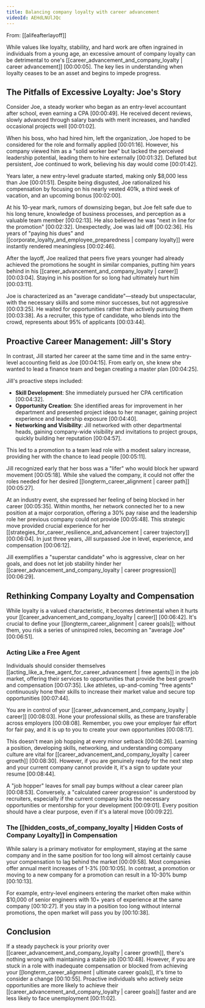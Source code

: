 ```yaml
---
title: Balancing company loyalty with career advancement
videoId: AEHdLNUlJQc
---
```


From: [[alifeafterlayoff]] <br/> 

While values like loyalty, stability, and hard work are often ingrained in individuals from a young age, an excessive amount of company loyalty can be detrimental to one's [[career_advancement_and_company_loyalty | career advancement]] <a class="yt-timestamp" data-t="00:00:05">[00:00:05]</a>. The key lies in understanding when loyalty ceases to be an asset and begins to impede progress.

## The Pitfalls of Excessive Loyalty: Joe's Story

Consider Joe, a steady worker who began as an entry-level accountant after school, even earning a CPA <a class="yt-timestamp" data-t="00:00:49">[00:00:49]</a>. He received decent reviews, slowly advanced through salary bands with merit increases, and handled occasional projects well <a class="yt-timestamp" data-t="00:01:02">[00:01:02]</a>.

When his boss, who had hired him, left the organization, Joe hoped to be considered for the role and formally applied <a class="yt-timestamp" data-t="00:01:16">[00:01:16]</a>. However, his company viewed him as a "solid worker bee" but lacked the perceived leadership potential, leading them to hire externally <a class="yt-timestamp" data-t="00:01:32">[00:01:32]</a>. Deflated but persistent, Joe continued to work, believing his day would come <a class="yt-timestamp" data-t="00:01:42">[00:01:42]</a>.

Years later, a new entry-level graduate started, making only $8,000 less than Joe <a class="yt-timestamp" data-t="00:01:51">[00:01:51]</a>. Despite being disgusted, Joe rationalized his compensation by focusing on his nearly vested 401k, a third week of vacation, and an upcoming bonus <a class="yt-timestamp" data-t="00:02:00">[00:02:00]</a>.

At his 10-year mark, rumors of downsizing began, but Joe felt safe due to his long tenure, knowledge of business processes, and perception as a valuable team member <a class="yt-timestamp" data-t="00:02:13">[00:02:13]</a>. He also believed he was "next in line for the promotion" <a class="yt-timestamp" data-t="00:02:32">[00:02:32]</a>. Unexpectedly, Joe was laid off <a class="yt-timestamp" data-t="00:02:36">[00:02:36]</a>. His years of "paying his dues" and [[corporate_loyalty_and_employee_preparedness | company loyalty]] were instantly rendered meaningless <a class="yt-timestamp" data-t="00:02:46">[00:02:46]</a>.

After the layoff, Joe realized that peers five years younger had already achieved the promotions he sought in similar companies, putting him years behind in his [[career_advancement_and_company_loyalty | career]] <a class="yt-timestamp" data-t="00:03:04">[00:03:04]</a>. Staying in his position for so long had ultimately hurt him <a class="yt-timestamp" data-t="00:03:11">[00:03:11]</a>.

Joe is characterized as an "average candidate"—steady but unspectacular, with the necessary skills and some minor successes, but not aggressive <a class="yt-timestamp" data-t="00:03:25">[00:03:25]</a>. He waited for opportunities rather than actively pursuing them <a class="yt-timestamp" data-t="00:03:38">[00:03:38]</a>. As a recruiter, this type of candidate, who blends into the crowd, represents about 95% of applicants <a class="yt-timestamp" data-t="00:03:44">[00:03:44]</a>.

## Proactive Career Management: Jill's Story

In contrast, Jill started her career at the same time and in the same entry-level accounting field as Joe <a class="yt-timestamp" data-t="00:04:15">[00:04:15]</a>. From early on, she knew she wanted to lead a finance team and began creating a master plan <a class="yt-timestamp" data-t="00:04:25">[00:04:25]</a>.

Jill's proactive steps included:
*   **Skill Development**: She immediately pursued her CPA certification <a class="yt-timestamp" data-t="00:04:32">[00:04:32]</a>.
*   **Opportunity Creation**: She identified areas for improvement in her department and presented project ideas to her manager, gaining project experience and leadership exposure <a class="yt-timestamp" data-t="00:04:40">[00:04:40]</a>.
*   **Networking and Visibility**: Jill networked with other departmental heads, gaining company-wide visibility and invitations to project groups, quickly building her reputation <a class="yt-timestamp" data-t="00:04:57">[00:04:57]</a>.

This led to a promotion to a team lead role with a modest salary increase, providing her with the chance to lead people <a class="yt-timestamp" data-t="00:05:11">[00:05:11]</a>.

Jill recognized early that her boss was a "lifer" who would block her upward movement <a class="yt-timestamp" data-t="00:05:18">[00:05:18]</a>. While she valued the company, it could not offer the roles needed for her desired [[longterm_career_alignment | career path]] <a class="yt-timestamp" data-t="00:05:27">[00:05:27]</a>.

At an industry event, she expressed her feeling of being blocked in her career <a class="yt-timestamp" data-t="00:05:35">[00:05:35]</a>. Within months, her network connected her to a new position at a major corporation, offering a 30% pay raise and the leadership role her previous company could not provide <a class="yt-timestamp" data-t="00:05:48">[00:05:48]</a>. This strategic move provided crucial experience for her [[strategies_for_career_resilience_and_advancement | career trajectory]] <a class="yt-timestamp" data-t="00:06:04">[00:06:04]</a>. In just three years, Jill surpassed Joe in level, experience, and compensation <a class="yt-timestamp" data-t="00:06:12">[00:06:12]</a>.

Jill exemplifies a "superstar candidate" who is aggressive, clear on her goals, and does not let job stability hinder her [[career_advancement_and_company_loyalty | career progression]] <a class="yt-timestamp" data-t="00:06:29">[00:06:29]</a>.

## Rethinking Company Loyalty and Compensation

While loyalty is a valued characteristic, it becomes detrimental when it hurts your [[career_advancement_and_company_loyalty | career]] <a class="yt-timestamp" data-t="00:06:42">[00:06:42]</a>. It's crucial to define your [[longterm_career_alignment | career goals]]; without them, you risk a series of uninspired roles, becoming an "average Joe" <a class="yt-timestamp" data-t="00:06:51">[00:06:51]</a>.

### Acting Like a Free Agent

Individuals should consider themselves [[acting_like_a_free_agent_for_career_advancement | free agents]] in the job market, offering their services to opportunities that provide the best growth and compensation <a class="yt-timestamp" data-t="00:07:35">[00:07:35]</a>. Like athletes, up-and-coming "free agents" continuously hone their skills to increase their market value and secure top opportunities <a class="yt-timestamp" data-t="00:07:44">[00:07:44]</a>.

You are in control of your [[career_advancement_and_company_loyalty | career]] <a class="yt-timestamp" data-t="00:08:03">[00:08:03]</a>. Hone your professional skills, as these are transferable across employers <a class="yt-timestamp" data-t="00:08:08">[00:08:08]</a>. Remember, you owe your employer fair effort for fair pay, and it is up to you to create your own opportunities <a class="yt-timestamp" data-t="00:08:17">[00:08:17]</a>.

This doesn't mean job hopping at every minor setback <a class="yt-timestamp" data-t="00:08:26">[00:08:26]</a>. Learning a position, developing skills, networking, and understanding company culture are vital for [[career_advancement_and_company_loyalty | career growth]] <a class="yt-timestamp" data-t="00:08:30">[00:08:30]</a>. However, if you are genuinely ready for the next step and your current company cannot provide it, it's a sign to update your resume <a class="yt-timestamp" data-t="00:08:44">[00:08:44]</a>.

A "job hopper" leaves for small pay bumps without a clear career plan <a class="yt-timestamp" data-t="00:08:53">[00:08:53]</a>. Conversely, a "calculated career progression" is understood by recruiters, especially if the current company lacks the necessary opportunities or mentorship for your development <a class="yt-timestamp" data-t="00:09:01">[00:09:01]</a>. Every position should have a clear purpose, even if it's a lateral move <a class="yt-timestamp" data-t="00:09:22">[00:09:22]</a>.

### The [[hidden_costs_of_company_loyalty | Hidden Costs of Company Loyalty]] in Compensation

While salary is a primary motivator for employment, staying at the same company and in the same position for too long will almost certainly cause your compensation to lag behind the market <a class="yt-timestamp" data-t="00:09:58">[00:09:58]</a>. Most companies offer annual merit increases of 1-3% <a class="yt-timestamp" data-t="00:10:05">[00:10:05]</a>. In contrast, a promotion or moving to a new company for a promotion can result in a 10-30% bump <a class="yt-timestamp" data-t="00:10:13">[00:10:13]</a>.

For example, entry-level engineers entering the market often make within $10,000 of senior engineers with 10+ years of experience at the same company <a class="yt-timestamp" data-t="00:10:27">[00:10:27]</a>. If you stay in a position too long without internal promotions, the open market will pass you by <a class="yt-timestamp" data-t="00:10:38">[00:10:38]</a>.

## Conclusion

If a steady paycheck is your priority over [[career_advancement_and_company_loyalty | career growth]], there's nothing wrong with maintaining a stable job <a class="yt-timestamp" data-t="00:10:48">[00:10:48]</a>. However, if you are stuck in a role with inadequate compensation or blocked from achieving your [[longterm_career_alignment | ultimate career goals]], it's time to consider a change <a class="yt-timestamp" data-t="00:10:55">[00:10:55]</a>. Proactive individuals who actively seize opportunities are more likely to achieve their [[career_advancement_and_company_loyalty | career goals]] faster and are less likely to face unemployment <a class="yt-timestamp" data-t="00:11:02">[00:11:02]</a>.